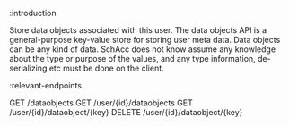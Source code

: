 :introduction

Store data objects associated with this user. The data objects API is a
general-purpose key-value store for storing user meta data. Data objects can be
any kind of data. SchAcc does not know assume any knowledge about the type or
purpose of the values, and any type information, de-serializing etc must be done
on the client.

:relevant-endpoints

GET /dataobjects
GET /user/{id}/dataobjects
GET /user/{id}/dataobject/{key}
DELETE /user/{id}/dataobject/{key}

